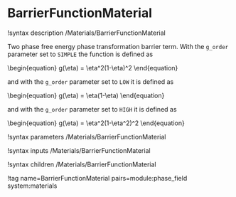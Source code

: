 # BarrierFunctionMaterial

!syntax description /Materials/BarrierFunctionMaterial

Two phase free energy phase transformation barrier term.
With the `g_order` parameter set to `SIMPLE` the function is defined as

\begin{equation}
g(\eta) = \eta^2(1-\eta)^2
\end{equation}

and with the  `g_order` parameter set to `LOW` it is defined as

\begin{equation}
g(\eta) = \eta(1-\eta)
\end{equation}

and with the  `g_order` parameter set to `HIGH` it is defined as

\begin{equation}
g(\eta) = \eta^2(1-\eta^2)^2
\end{equation}

!syntax parameters /Materials/BarrierFunctionMaterial

!syntax inputs /Materials/BarrierFunctionMaterial

!syntax children /Materials/BarrierFunctionMaterial

!tag name=BarrierFunctionMaterial pairs=module:phase_field system:materials
